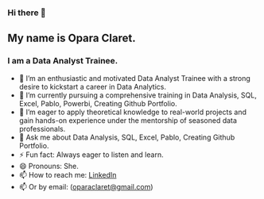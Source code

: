 ### Hi there 👋

## My name is Opara Claret.
### I am a Data Analyst Trainee.
- 🔭 I’m an enthusiastic and motivated Data Analyst Trainee with a strong desire to kickstart a career in Data Analytics. 
- 🌱 I’m currently pursuing a comprehensive training in Data Analysis, SQL, Excel, Pablo, Powerbi, Creating Github Portfolio.
- 👯 I’m eager to apply theoretical knowledge to real-world projects and gain hands-on experience under the mentorship of seasoned data professionals.
- 💬 Ask me about Data Analysis, SQL, Excel, Pablo, Creating Github Portfolio.
- ⚡ Fun fact: Always eager to listen and learn.
- 😄 Pronouns: She.
- 📫 How to reach me: [LinkedIn](https://www.linkedin.com/in/nzubechi-claret-opara-70568122a/)
- 📫 Or by email: (oparaclaret@gmail.com)
